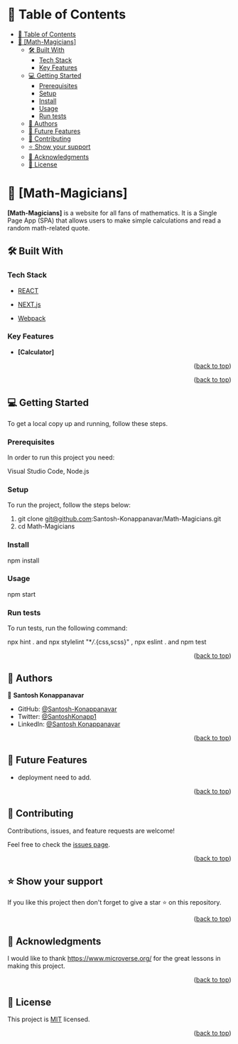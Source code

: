 # 📗 Table of Contents

- [📗 Table of Contents](#-table-of-contents)
- [📖 \[Math-Magicians\] ](#-math-magicians-)
  - [🛠 Built With ](#-built-with-)
    - [Tech Stack ](#tech-stack-)
    - [Key Features ](#key-features-)
  - [💻 Getting Started ](#-getting-started-)
    - [Prerequisites](#prerequisites)
    - [Setup](#setup)
    - [Install](#install)
    - [Usage](#usage)
    - [Run tests](#run-tests)
  - [👥 Authors ](#-authors-)
  - [🔭 Future Features ](#-future-features-)
  - [🤝 Contributing ](#-contributing-)
  - [⭐️ Show your support ](#️-show-your-support-)
  - [🙏 Acknowledgments ](#-acknowledgments-)
  - [📝 License ](#-license-)

<!-- PROJECT DESCRIPTION -->
# 📖 [Math-Magicians] <a name="about-project"></a>

**[Math-Magicians]** is a website for all fans of mathematics. It is a Single Page App (SPA) that allows users to  make simple calculations and read a random math-related quote.

## 🛠 Built With <a name="REACT, NEXT.js and Webpack"></a>

### Tech Stack <a name="REACT, NEXT.js and Webpack"></a>

<client>
  <ul>
    <li><a href="https://developer.mozilla.org/en-US/docs/Web/HTML">REACT</a></li>
  </ul>
</client>

<client>
  <ul>
    <li><a href="https://developer.mozilla.org/en-US/docs/Web/CSS">NEXT.js</a></li>
  </ul>
</client>

<client>
  <ul>
    <li><a href="https://developer.mozilla.org/en-US/docs/Web/JavaScript">Webpack</a></li>
  </ul>
</client>

<!-- Features -->

### Key Features <a name="key-features"></a>

- **[Calculator]**

<p align="right">(<a href="#readme-top">back to top</a>)</p>

<!-- LIVE DEMO -->

<p align="right">(<a href="#readme-top">back to top</a>)</p>

<!-- GETTING STARTED -->

## 💻 Getting Started <a name="getting-started"></a>

To get a local copy up and running, follow these steps.

### Prerequisites

In order to run this project you need:

Visual Studio Code,
Node.js

### Setup

To run the project, follow the steps below:

1. git clone git@github.com:Santosh-Konappanavar/Math-Magicians.git
2. cd Math-Magicians

### Install
npm install

### Usage
npm start

### Run tests

To run tests, run the following command: 

npx hint . and npx stylelint "\*_/_.{css,scss}" , npx eslint . and npm test


<p align="right">(<a href="#readme-top">back to top</a>)</p>

<!-- AUTHORS -->

## 👥 Authors <a name="authors"></a>

👤 **Santosh Konappanavar**

- GitHub: [@Santosh-Konappanavar](https://github.com/Santosh-Konappanavar)
- Twitter: [@SantoshKonapp1](https://twitter.com/SantoshKonappa1)
- LinkedIn: [@Santosh Konappanavar](https://www.linkedin.com/in/santosh-konappanavar/)

<p align="right">(<a href="#readme-top">back to top</a>)</p>

<!-- FUTURE FEATURES -->

## 🔭 Future Features <a name="future-features"></a>

- deployment need to add.

<p align="right">(<a href="#readme-top">back to top</a>)</p>

<!-- CONTRIBUTING -->

## 🤝 Contributing <a name="contributing"></a>

Contributions, issues, and feature requests are welcome!

Feel free to check the [issues page](https://github.com/Santosh-Konappanavar/Math-Magicians/issues).

<p align="right">(<a href="#readme-top">back to top</a>)</p>

<!-- SUPPORT -->

## ⭐️ Show your support <a name="support"></a>

If you like this project then don't forget to give a star ⭐ on this repository.

<p align="right">(<a href="#readme-top">back to top</a>)</p>

<!-- ACKNOWLEDGEMENTS -->

## 🙏 Acknowledgments <a name="acknowledgements"></a>

I would like to thank https://www.microverse.org/ for the great lessons in making  this project.

<p align="right">(<a href="#readme-top">back to top</a>)</p>

<!-- LICENSE -->

## 📝 License <a name="license"></a>

This project is [MIT](https://github.com/Santosh-Konappanavar/Math-Magicians/blob/development/LICENSE) licensed.

<p align="right">(<a href="#readme-top">back to top</a>)</p>
